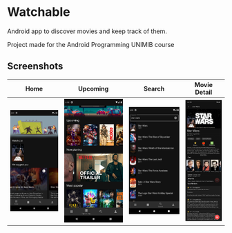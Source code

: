 
# Watchable
Android app to discover movies and keep track of them.

Project made for the Android Programming UNIMIB course
## Screenshots

[discover]:./screenshots/home.png 
[upcoming]:./screenshots/upcoming.png 
[search]:./screenshots/search.png 
[details]:./screenshots/details.png

| Home        | Upcoming           | Search  | Movie Detail |
| ------------- | ------------- | ------------- | ------------- |
| ![alt text][discover]   | ![alt text][upcoming] | ![alt text][search] |   ![alt text][details]          |
